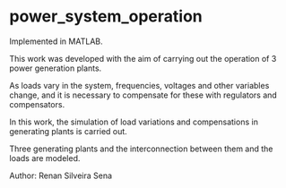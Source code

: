# power_system_operation

Implemented in MATLAB.

This work was developed with the aim of carrying out the operation of 3 power generation plants.

As loads vary in the system, frequencies, voltages and other variables change, and it is necessary to compensate for these with regulators and compensators.

In this work, the simulation of load variations and compensations in generating plants is carried out.

Three generating plants and the interconnection between them and the loads are modeled.

Author: Renan Silveira Sena
